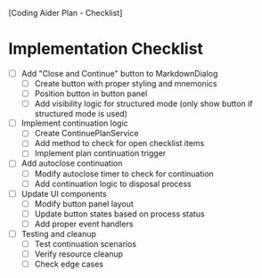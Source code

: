[Coding Aider Plan - Checklist]

# Implementation Checklist

- [ ] Add "Close and Continue" button to MarkdownDialog
    - [ ] Create button with proper styling and mnemonics
    - [ ] Position button in button panel
    - [ ] Add visibility logic for structured mode (only show button if structured mode is used)

- [ ] Implement continuation logic
    - [ ] Create ContinuePlanService
    - [ ] Add method to check for open checklist items
    - [ ] Implement plan continuation trigger

- [ ] Add autoclose continuation
    - [ ] Modify autoclose timer to check for continuation
    - [ ] Add continuation logic to disposal process

- [ ] Update UI components
    - [ ] Modify button panel layout
    - [ ] Update button states based on process status
    - [ ] Add proper event handlers

- [ ] Testing and cleanup
    - [ ] Test continuation scenarios
    - [ ] Verify resource cleanup
    - [ ] Check edge cases

